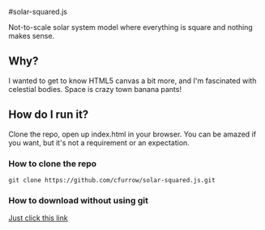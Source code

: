 #solar-squared.js

Not-to-scale solar system model where everything is square and nothing makes sense.


## Why?
I wanted to get to know HTML5 canvas a bit more, and I'm fascinated with celestial bodies. Space is crazy town banana pants!

## How do I run it?
Clone the repo, open up index.html in your browser. You can be amazed if you want, but it's not a requirement or an expectation.

### How to clone the repo
    git clone https://github.com/cfurrow/solar-squared.js.git

### How to download without using git

[Just click this link](https://github.com/cfurrow/solar-squared.js/zipball/master)